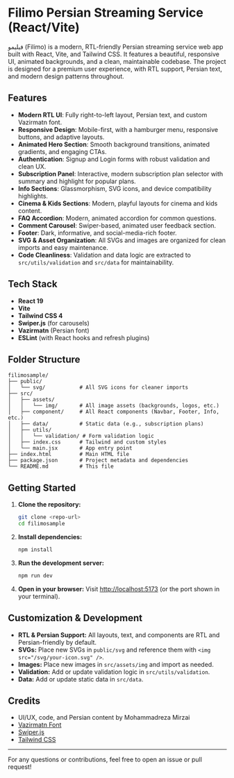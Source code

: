 # Filimo Persian Streaming Service (React/Vite)

فیلیمو (Filimo) is a modern, RTL-friendly Persian streaming service web app built with React, Vite, and Tailwind CSS. It features a beautiful, responsive UI, animated backgrounds, and a clean, maintainable codebase. The project is designed for a premium user experience, with RTL support, Persian text, and modern design patterns throughout.

## Features

- **Modern RTL UI**: Fully right-to-left layout, Persian text, and custom Vazirmatn font.
- **Responsive Design**: Mobile-first, with a hamburger menu, responsive buttons, and adaptive layouts.
- **Animated Hero Section**: Smooth background transitions, animated gradients, and engaging CTAs.
- **Authentication**: Signup and Login forms with robust validation and clean UX.
- **Subscription Panel**: Interactive, modern subscription plan selector with summary and highlight for popular plans.
- **Info Sections**: Glassmorphism, SVG icons, and device compatibility highlights.
- **Cinema & Kids Sections**: Modern, playful layouts for cinema and kids content.
- **FAQ Accordion**: Modern, animated accordion for common questions.
- **Comment Carousel**: Swiper-based, animated user feedback section.
- **Footer**: Dark, informative, and social-media-rich footer.
- **SVG & Asset Organization**: All SVGs and images are organized for clean imports and easy maintenance.
- **Code Cleanliness**: Validation and data logic are extracted to `src/utils/validation` and `src/data` for maintainability.

## Tech Stack

- **React 19**
- **Vite**
- **Tailwind CSS 4**
- **Swiper.js** (for carousels)
- **Vazirmatn** (Persian font)
- **ESLint** (with React hooks and refresh plugins)

## Folder Structure

```
filimosample/
├── public/
│   └── svg/           # All SVG icons for cleaner imports
├── src/
│   ├── assets/
│   │   └── img/       # All image assets (backgrounds, logos, etc.)
│   ├── component/     # All React components (Navbar, Footer, Info, etc.)
│   ├── data/          # Static data (e.g., subscription plans)
│   ├── utils/
│   │   └── validation/ # Form validation logic
│   ├── index.css      # Tailwind and custom styles
│   └── main.jsx       # App entry point
├── index.html         # Main HTML file
├── package.json       # Project metadata and dependencies
└── README.md          # This file
```

## Getting Started

1. **Clone the repository:**
   ```bash
   git clone <repo-url>
   cd filimosample
   ```
2. **Install dependencies:**
   ```bash
   npm install
   ```
3. **Run the development server:**
   ```bash
   npm run dev
   ```
4. **Open in your browser:**
   Visit [http://localhost:5173](http://localhost:5173) (or the port shown in your terminal).

## Customization & Development

- **RTL & Persian Support:** All layouts, text, and components are RTL and Persian-friendly by default.
- **SVGs:** Place new SVGs in `public/svg` and reference them with `<img src="/svg/your-icon.svg" />`.
- **Images:** Place new images in `src/assets/img` and import as needed.
- **Validation:** Add or update validation logic in `src/utils/validation`.
- **Data:** Add or update static data in `src/data`.

## Credits

- UI/UX, code, and Persian content by Mohammadreza Mirzai
- [Vazirmatn Font](https://github.com/rastikerdar/vazirmatn)
- [Swiper.js](https://swiperjs.com/)
- [Tailwind CSS](https://tailwindcss.com/)

---

For any questions or contributions, feel free to open an issue or pull request!
